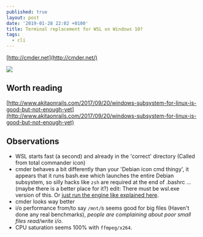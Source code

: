 ```yaml
---
published: true
layout: post
date: '2019-01-28 22:02 +0100'
title: Terminal replacement for WSL on Windows 10?
tags:
  - cli
---
```

[http://cmder.net](http://cmder.net/)

![](//cdn.scrot.moe/images/2019/01/29/cmder.png)

## Worth reading  
[http://www.akitaonrails.com/2017/09/20/windows-subsystem-for-linux-is-good-but-not-enough-yet](http://www.akitaonrails.com/2017/09/20/windows-subsystem-for-linux-is-good-but-not-enough-yet)

## Observations  
- WSL starts fast (a second) and already in the 'correct' directory (Called from total commander icon)
- cmder behaves a bit differently than your 'Debian icon cmd thingy', it appears that it runs bash.exe which launches the entire Debian subsystem, so silly hacks like `zsh` are required at the end of .bashrc ... (maybe there is a better place for it?) edit: There must be wsl.exe version of this. Or [just run the engine like explained here](https://waynewerner.com/blog/how-to-use-cmder-ubuntu-1804-on-windows.html).
- cmder looks way better
- i/o performance from/to say `/mnt/b` seems good for big files (Haven't done any real benchmarks), *people are complaining about poor small files read/write i/o*.
- CPU saturation seems 100% with `ffmpeg/x264`.
